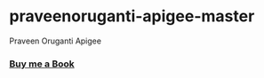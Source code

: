 # praveenoruganti-apigee-master
Praveen Oruganti Apigee

### [Buy me a Book](https://bit.ly/388sUbE)

